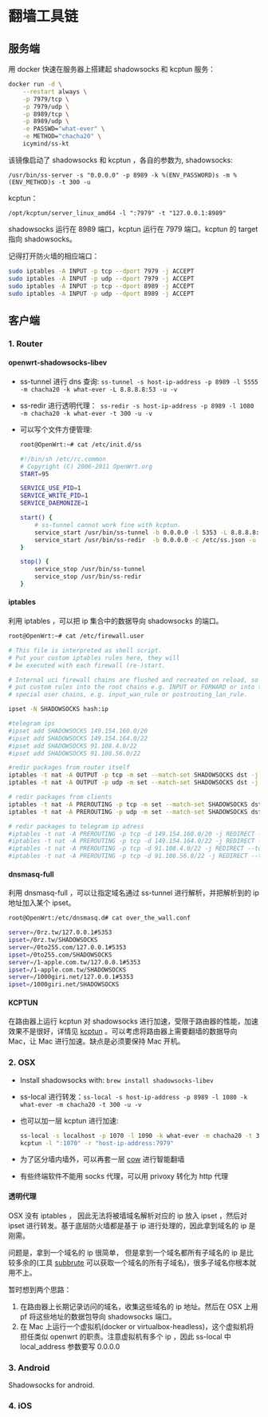 # 翻墙工具链

## 服务端

用 docker 快速在服务器上搭建起 shadowsocks 和 kcptun 服务：

```bash
docker run -d \
    --restart always \
    -p 7979/tcp \
    -p 7979/udp \
    -p 8989/tcp \
    -p 8989/udp \
    -e PASSWD="what-ever" \
    -e METHOD="chacha20" \
    icymind/ss-kt
```

该镜像启动了 shadowsocks 和 kcptun ，各自的参数为, shadowsocks:

`/usr/bin/ss-server -s "0.0.0.0" -p 8989 -k %(ENV_PASSWORD)s -m %(ENV_METHOD)s -t 300 -u`

kcptun：

`/opt/kcptun/server_linux_amd64 -l ":7979" -t "127.0.0.1:8989"`

shadowsocks 运行在 8989 端口，kcptun 运行在 7979 端口。kcptun 的 target 指向 shadowsocks。

记得打开防火墙的相应端口：

```bash
sudo iptables -A INPUT -p tcp --dport 7979 -j ACCEPT
sudo iptables -A INPUT -p udp --dport 7979 -j ACCEPT
sudo iptables -A INPUT -p tcp --dport 8989 -j ACCEPT
sudo iptables -A INPUT -p udp --dport 8989 -j ACCEPT
```

## 客户端

### 1. Router

#### openwrt-shadowsocks-libev

- ss-tunnel 进行 dns 查询: ` ss-tunnel -s host-ip-address -p 8989 -l 5555 -m chacha20 -k what-ever -L 8.8.8.8:53 -u -v `
- ss-redir 进行透明代理：` ss-redir -s host-ip-address -p 8989 -l 1080 -m chacha20 -k what-ever -t 300 -u -v`
- 可以写个文件方便管理:

    ```bash
    root@OpenWrt:~# cat /etc/init.d/ss

    #!/bin/sh /etc/rc.common
    # Copyright (C) 2006-2011 OpenWrt.org
    START=95

    SERVICE_USE_PID=1
    SERVICE_WRITE_PID=1
    SERVICE_DAEMONIZE=1

    start() {
        # ss-tunnel cannot work fine with kcptun.
        service_start /usr/bin/ss-tunnel -b 0.0.0.0 -l 5353 -L 8.8.8.8:53 -c /etc/ss.json -u
        service_start /usr/bin/ss-redir  -b 0.0.0.0 -c /etc/ss.json -u
    }

    stop() {
        service_stop /usr/bin/ss-tunnel
        service_stop /usr/bin/ss-redir
    }
    ```

#### iptables

利用 iptables ，可以把 ip 集合中的数据导向 shadowsocks 的端口。

```bash
root@OpenWrt:~# cat /etc/firewall.user

# This file is interpreted as shell script.
# Put your custom iptables rules here, they will
# be executed with each firewall (re-)start.

# Internal uci firewall chains are flushed and recreated on reload, so
# put custom rules into the root chains e.g. INPUT or FORWARD or into the
# special user chains, e.g. input_wan_rule or postrouting_lan_rule.

ipset -N SHADOWSOCKS hash:ip

#telegram ips
#ipset add SHADOWSOCKS 149.154.160.0/20
#ipset add SHADOWSOCKS 149.154.164.0/22
#ipset add SHADOWSOCKS 91.108.4.0/22
#ipset add SHADOWSOCKS 91.108.56.0/22

#redir packages from router itself
iptables -t nat -A OUTPUT -p tcp -m set --match-set SHADOWSOCKS dst -j REDIRECT --to-port 1080
iptables -t nat -A OUTPUT -p udp -m set --match-set SHADOWSOCKS dst -j REDIRECT --to-port 1080

# redir packages from clients
iptables -t nat -A PREROUTING -p tcp -m set --match-set SHADOWSOCKS dst -j REDIRECT --to-port 1080
iptables -t nat -A PREROUTING -p udp -m set --match-set SHADOWSOCKS dst -j REDIRECT --to-port 1080

# redir packages to telegram ip adress
#iptables -t nat -A PREROUTING -p tcp -d 149.154.160.0/20 -j REDIRECT --to-ports 1080
#iptables -t nat -A PREROUTING -p tcp -d 149.154.164.0/22 -j REDIRECT --to-ports 1080
#iptables -t nat -A PREROUTING -p tcp -d 91.108.4.0/22 -j REDIRECT --to-ports 1080
#iptables -t nat -A PREROUTING -p tcp -d 91.108.56.0/22 -j REDIRECT --to-ports 1080
```

#### dnsmasq-full

利用 dnsmasq-full ，可以让指定域名通过 ss-tunnel 进行解析，并把解析到的 ip 地址加入某个 ipset。

```bash
root@OpenWrt:/etc/dnsmasq.d# cat over_the_wall.conf

server=/0rz.tw/127.0.0.1#5353
ipset=/0rz.tw/SHADOWSOCKS
server=/0to255.com/127.0.0.1#5353
ipset=/0to255.com/SHADOWSOCKS
server=/1-apple.com.tw/127.0.0.1#5353
ipset=/1-apple.com.tw/SHADOWSOCKS
server=/1000giri.net/127.0.0.1#5353
ipset=/1000giri.net/SHADOWSOCKS
```

#### KCPTUN

在路由器上运行 kcptun 对 shadowsocks 进行加速，受限于路由器的性能，加速效果不是很好，详情见 [kcptun](tools/kcptun) 。可以考虑将路由器上需要翻墙的数据导向 Mac，让 Mac 进行加速。缺点是必须要保持 Mac 开机。

### 2. OSX

- Install shadowsocks with: `brew install shadowsocks-libev`
- ss-local 进行转发：`ss-local -s host-ip-address -p 8989 -l 1080 -k what-ever -m chacha20 -t 300 -u -v`
- 也可以加一层 kcptun 进行加速:

    ```bash
    ss-local -s localhost -p 1070 -l 1090 -k what-ever -m chacha20 -t 300 -u -v
    kcptun -l ":1070" -r "host-ip-address:7979"
    ```

- 为了区分墙内墙外，可以再套一层 [cow](https://github.com/cyfdecyf/cow) 进行智能翻墙
- 有些终端软件不能用 socks 代理，可以用 privoxy 转化为 http 代理

#### 透明代理

OSX 没有 iptables ， 因此无法将被墙域名解析对应的 ip 放入 ipset ，然后对 ipset 进行转发。基于底层防火墙都是基于 ip 进行处理的，因此拿到域名的 ip 是刚需。

问题是，拿到一个域名的 ip 很简单， 但是拿到一个域名都所有子域名的 ip 是比较多余的(工具 [subbrute](https://github.com/TheRook/subbrute) 可以获取一个域名的所有子域名)，很多子域名你根本就用不上。

暂时想到两个思路：

1. 在路由器上长期记录访问的域名，收集这些域名的 ip 地址。然后在 OSX 上用 pf 将这些地址的数据包导向 shadowsocks 端口。
2. 在 Mac 上运行一个虚拟机(docker or virtualbox-headless)，这个虚拟机将担任类似 openwrt 的职责。注意虚拟机有多个 ip ，因此 ss-local 中 local_address 参数要写 0.0.0.0

### 3. Android

Shadowsocks for android.

### 4. iOS
